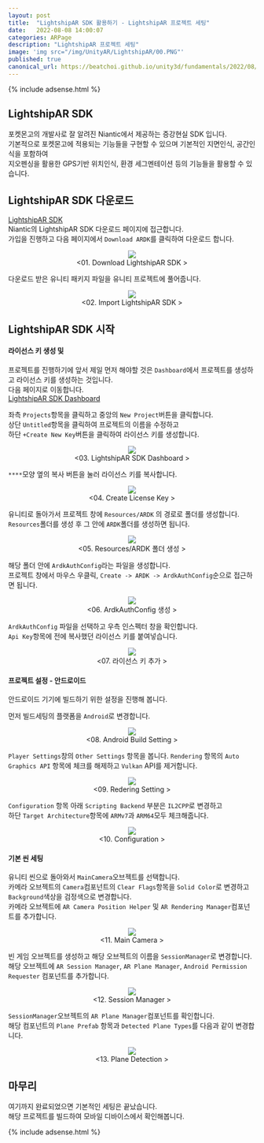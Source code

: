 ```yaml
---
layout: post
title:  "LightshipAR SDK 활용하기 - LightshipAR 프로젝트 세팅"
date:   2022-08-08 14:00:07
categories: ARPage
description: "LightshipAR 프로젝트 세팅"
image: 'img src="/img/UnityAR/LightshipAR/00.PNG"'
published: true
canonical_url: https://beatchoi.github.io/unity3d/fundamentals/2022/08/08/Lightship1/
---
```

  
  
  {% include adsense.html %}
  
  
## LightshipAR SDK  
포켓몬고의 개발사로 잘 알려진 Niantic에서 제공하는 증강현실 SDK 입니다.  
기본적으로 포켓몬고에 적용되는 기능들을 구현할 수 있으며 기본적인 지면인식, 공간인식을 포함하여  
지오펜싱을 활용한 GPS기반 위치인식, 환경 세그멘테이션 등의 기능들을 활용할 수 있습니다.  
  
## LightshipAR SDK 다운로드  
[LightshipAR SDK](https://lightship.dev/account/downloads)  
Niantic의 LightshipAR SDK 다운로드 페이지에 접근합니다.  
가입을 진행하고 다음 페이지에서 `Download ARDK`를 클릭하여 다운로드 합니다.  
  
<p align="center"><img src="/img/UnityAR/LightshipAR/1.PNG"><br/>
<01. Download LightshipAR SDK ></p>  
    
다운로드 받은 유니티 패키지 파일을 유니티 프로젝트에 풀어줍니다.  
  
<p align="center"><img src="/img/UnityAR/LightshipAR/2.PNG"><br/>
<02. Import LightshipAR SDK ></p>  
  
## LightshipAR SDK 시작  
#### 라이선스 키 생성 및   
프로젝트를 진행하기에 앞서 제일 먼저 해야할 것은 `Dashboard`에서 프로젝트를 생성하고 라이선스 키를 생성하는 것입니다.  
다음 페이지로 이동합니다.  
[LightshipAR SDK Dashboard](https://lightship.dev/account/dashboard)  
  
좌측 `Projects`항목을 클릭하고 중앙의 `New Project`버튼을 클릭합니다.  
상단 `Untitled`항목을 클릭하여 프로젝트의 이름을 수정하고  
하단 `+Create New Key`버튼을 클릭하여 라이선스 키를 생성합니다. 
  
<p align="center"><img src="/img/UnityAR/LightshipAR/3.gif"><br/>
<03. LightshipAR SDK Dashboard ></p>    
  
`****`모양 옆의 복사 버튼을 눌러 라이선스 키를 복사합니다.  
   
<p align="center"><img src="/img/UnityAR/LightshipAR/4.PNG"><br/>
<04. Create License Key ></p>    
  
유니티로 돌아가서 프로젝트 창에 `Resources/ARDK` 의 경로로 폴더를 생성합니다.  
`Resources`폴더를 생성 후 그 안에 `ARDK`폴더를 생성하면 됩니다.  
  
<p align="center"><img src="/img/UnityAR/LightshipAR/5.PNG"><br/>
<05. Resources/ARDK 폴더 생성 ></p>  
  
해당 폴더 안에 `ArdkAuthConfig`라는 파일을 생성합니다.  
프로젝트 창에서 마우스 우클릭, `Create -> ARDK -> ArdkAuthConfig`순으로 접근하면 됩니다.  
  
<p align="center"><img src="/img/UnityAR/LightshipAR/6.gif"><br/>
<06. ArdkAuthConfig 생성 ></p>      
  
`ArdkAuthConfig` 파일을 선택하고 우측 인스펙터 창을 확인합니다.  
`Api Key`항목에 전에 복사했던 라이선스 키를 붙여넣습니다.  
  
<p align="center"><img src="/img/UnityAR/LightshipAR/7.PNG"><br/>
<07. 라이선스 키 추가 ></p>  
  
#### 프로젝트 설정 - 안드로이드
안드로이드 기기에 빌드하기 위한 설정을 진행해 봅니다.  

먼저 빌드세팅의 플랫폼을 `Android`로 변경합니다.  
  
<p align="center"><img src="/img/UnityAR/LightshipAR/8.PNG"><br/>
<08. Android Build Setting ></p>  
  
`Player Settings`창의 `Other Settings` 항목을 봅니다.
`Rendering` 항목의 `Auto Graphics API` 항목에 체크를 해제하고 `Vulkan` API를 제거합니다.  
  
<p align="center"><img src="/img/UnityAR/LightshipAR/9.PNG"><br/>
<09. Redering Setting ></p>    
  
`Configuration` 항목 아래 `Scripting Backend` 부분은 `IL2CPP`로 변경하고  
하단 `Target Architecture`항목에 `ARMv7`과 `ARM64`모두 체크해줍니다.  
  
<p align="center"><img src="/img/UnityAR/LightshipAR/10.PNG"><br/>
<10. Configuration ></p>    
  
  
#### 기본 씬 세팅
유니티 씬으로 돌아와서 `MainCamera`오브젝트를 선택합니다.  
카메라 오브젝트의 `Camera`컴포넌트의 `Clear Flags`항목을 `Solid Color`로 변경하고 `Background`색상을 검정색으로 변경합니다.  
카메라 오브젝트에 `AR Camera Position Helper` 및 `AR Rendering Manager`컴포넌트를 추가합니다.  
  
<p align="center"><img src="/img/UnityAR/LightshipAR/11.gif"><br/>
<11. Main Camera ></p> 
  
  
빈 게임 오브젝트를 생성하고 해당 오브젝트의 이름을 `SessionManager`로 변경합니다.  
해당 오브젝트에 `AR Session Manager`, `AR Plane Manager`, `Android Permission Requester` 컴포넌트를 추가합니다.  
  
<p align="center"><img src="/img/UnityAR/LightshipAR/12.gif"><br/>
<12. Session Manager ></p>
  
  
`SessionManager`오브젝트의 `AR Plane Manager`컴포넌트를 확인합니다.  
해당 컴포넌트의 `Plane Prefab` 항목과 `Detected Plane Types`를 다음과 같이 변경합니다.  
  
<p align="center"><img src="/img/UnityAR/LightshipAR/13.gif"><br/>
<13. Plane Detection ></p> 
  
## 마무리
여기까지 완료되었으면 기본적인 세팅은 끝났습니다.  
해당 프로젝트를 빌드하여 모바일 디바이스에서 확인해봅니다.  
  
  
  
  {% include adsense.html %}
  
  
  
